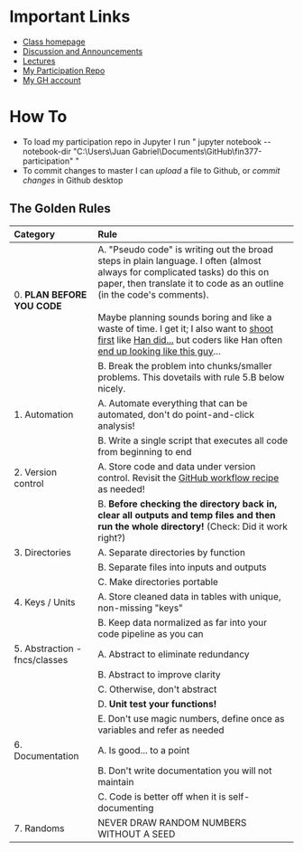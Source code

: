 
# Important Links
- [Class homepage](https://ledatascifi.github.io/)
- [Discussion and Announcements](https://github.com/LeDataSciFi/Discussion)
- [Lectures](https://ledatascifi.github.io/lectures-spr2020/intro.html)
- [My Participation Repo](https://github.com/jmartindyer/FIN377-participation)
- [My GH account](https://github.com/jmartindyer)

# How To
- To load my participation repo in Jupyter I run " jupyter notebook --notebook-dir "C:\Users\Juan Gabriel\Documents\GitHub\fin377-participation" "
- To commit changes to master I can *upload* a file to Github, or *commit changes* in Github desktop




## The Golden Rules

| **Category** | **Rule**  |
| :--- | :--- |
| 0. **PLAN BEFORE YOU CODE** | A. "Pseudo code" is writing out the broad steps in plain language. I often (almost always for complicated tasks) do this on paper, then translate it to code as an outline (in the code's comments). <br> <br> Maybe planning sounds boring and like a waste of time. I get it; I also want to [shoot first](https://youtu.be/la7uuFsCIrg?t=43) like [Han did...](https://youtu.be/93pXrmCdlI0?t=26)  but coders like Han often [end up looking like this guy](https://youtu.be/mLyOj_QD4a4?t=67)... |
| | B. Break the problem into chunks/smaller <br>problems. This dovetails with rule 5.B below nicely. |
| 1. Automation | A. Automate everything that can be automated, don't do point-and-click analysis! |
| | B. Write a single script that executes all code from beginning to end |
| 2. Version control | A. Store code and data under version control. Revisit the [GitHub workflow recipe](01_Motivation_and_Getting_Started.html#***-THE-WORKFLOW-RECIPE--***) as needed! |
| | B. **Before checking the directory back in, clear all outputs and temp files and then run the whole directory!** (Check: Did it work right?) <br>  |
| 3.  Directories | A. Separate directories by function |
| | B. Separate files into inputs and outputs |
| | C. Make directories portable |
| 4. Keys / Units | A. Store cleaned data in tables with unique, non-missing "keys" |
| | B. Keep data normalized as far into your code pipeline as you can |
| 5. Abstraction - fncs/classes | A. Abstract to eliminate redundancy |
| | B. Abstract to improve clarity |
| | C. Otherwise, don't abstract |
| | D. **Unit test your functions!** |
| | E. Don't use magic numbers, define once as variables and refer as needed |
| 6. Documentation | A. Is good... to a point |
| | B. Don't write documentation you will not maintain |
| | C. Code is better off when it is self-documenting |
| 7. Randoms | NEVER DRAW RANDOM NUMBERS WITHOUT A SEED|
